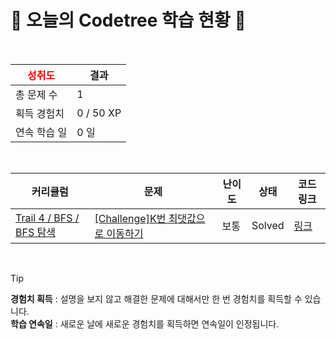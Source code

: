 # 🌲 오늘의 Codetree 학습 현황 🌲

<br />

| <span style="color:red;display:block;text-align:center;"> **성취도**</span> | 결과 |
|---|---|
| 총 문제 수 | 1 |
| 획득 경험치 | 0 / 50 XP |
| 연속 학습 일 | 0 일 |

<br />

|커리큘럼|문제|난이도|상태|코드 링크|
|---|---|---|---|---|
|[Trail 4 / BFS / BFS 탐색](https://www.codetree.ai/trail-info/intermediate-low/)|[[Challenge]K번 최댓값으로 이동하기](https://www.codetree.ai/trails/complete/curated-cards/challenge-move-to-max-k-times/)|보통|Solved|[링크](https://github.com/ezcolin2/codetree-TILs/blob/main/250527/K%EB%B2%88%20%EC%B5%9C%EB%8C%93%EA%B0%92%EC%9C%BC%EB%A1%9C%20%EC%9D%B4%EB%8F%99%ED%95%98%EA%B8%B0/move-to-max-k-times.java)|


<br />

> [!TIP]
> **경험치 획득** : 설명을 보지 않고 해결한 문제에 대해서만 한 번 경험치를 획득할 수 있습니다.  
> **학습 연속일** : 새로운 날에 새로운 경험치를 획득하면 연속일이 인정됩니다.

